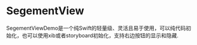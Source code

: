 # SegementView
SegementViewDemo是一个纯Swift的轻量级、灵活且易于使用，可以纯代码初始化，也可以使用xib或者storyboard初始化，支持右边按钮的显示和隐藏.
